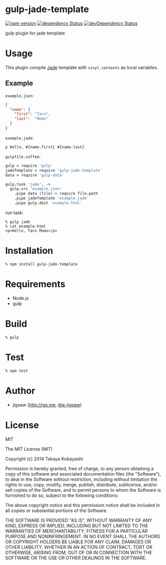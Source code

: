 gulp-jade-template
==================

[![npm version](https://badge.fury.io/js/gulp-jade-template.svg)](http://badge.fury.io/js/gulp-jade-template) [![dependency Status](https://david-dm.org/e-jigsaw/gulp-jade-template/status.svg)](https://david-dm.org/e-jigsaw/gulp-jade-template) [![devDependency Status](https://david-dm.org/e-jigsaw/gulp-jade-template/dev-status.svg)](https://david-dm.org/e-jigsaw/gulp-jade-template#info=devDependencies)

gulp plugin for jade template

# Usage

This plugin compile [Jade](http://jade-lang.com/) template with `vinyl.contents` as local variables.

## Example

`example.json`:

```json
{
  "name": {
    "first": "Taro",
    "last":  "Momo"
  }
}
```

`example.jade`:

```jade
p Hello, #{name.first} #{name.last}
```

`gulpfile.coffee`:

```coffee
gulp = require 'gulp'
jadeTemplate = require 'gulp-jade-template'
data = require 'gulp-data'

gulp.task 'jade', ->
  gulp.src 'example.json'
    .pipe data (file)-> require file.path
    .pipe jadeTemplate 'example.jade'
    .pipe gulp.dest 'example.html'
```

run task:

```
% gulp jade
% cat example.html
<p>Hello, Taro Momo</p>
```

# Installation

```
% npm install gulp-jade-template
```

# Requirements

* Node.js
* gulp

# Build

```
% gulp
```

# Test

```
% npm test
```

# Author

* jigsaw (http://jgs.me, [@e-jigsaw](http://github.com/e-jigsaw))

# License

MIT

The MIT License (MIT)

Copyright (c) 2014 Takaya Kobayashi

Permission is hereby granted, free of charge, to any person obtaining a copy of this software and associated documentation files (the "Software"), to deal in the Software without restriction, including without limitation the rights to use, copy, modify, merge, publish, distribute, sublicense, and/or sell copies of the Software, and to permit persons to whom the Software is furnished to do so, subject to the following conditions:

The above copyright notice and this permission notice shall be included in all copies or substantial portions of the Software.

THE SOFTWARE IS PROVIDED "AS IS", WITHOUT WARRANTY OF ANY KIND, EXPRESS OR IMPLIED, INCLUDING BUT NOT LIMITED TO THE WARRANTIES OF MERCHANTABILITY, FITNESS FOR A PARTICULAR PURPOSE AND NONINFRINGEMENT. IN NO EVENT SHALL THE AUTHORS OR COPYRIGHT HOLDERS BE LIABLE FOR ANY CLAIM, DAMAGES OR OTHER LIABILITY, WHETHER IN AN ACTION OF CONTRACT, TORT OR OTHERWISE, ARISING FROM, OUT OF OR IN CONNECTION WITH THE SOFTWARE OR THE USE OR OTHER DEALINGS IN THE SOFTWARE.
